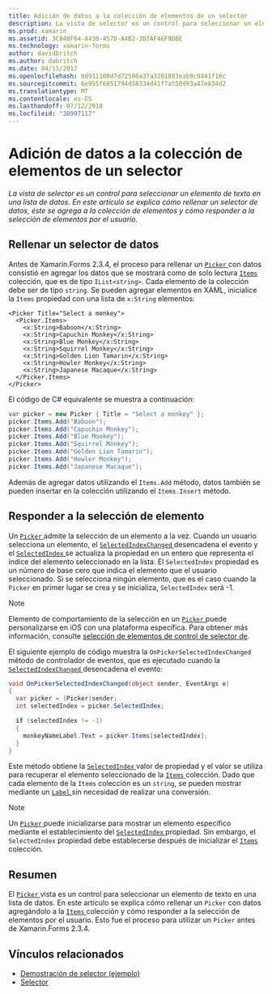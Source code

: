 ```yaml
---
title: Adición de datos a la colección de elementos de un selector
description: La vista de selector es un control para seleccionar un elemento de texto en una lista de datos. En este artículo se explica cómo rellenar un selector de datos, éste se agrega a la colección de elementos y cómo responder a la selección de elementos por el usuario.
ms.prod: xamarin
ms.assetid: 3C840F64-A430-457D-A4B2-3D7AF46F9DBE
ms.technology: xamarin-forms
author: davidbritch
ms.author: dabritch
ms.date: 04/11/2017
ms.openlocfilehash: 8d911108d7d72586a37a3281803eab9c0841f16c
ms.sourcegitcommit: 6e955f6851794d58334d41f7a550d93a47e834d2
ms.translationtype: MT
ms.contentlocale: es-ES
ms.lasthandoff: 07/12/2018
ms.locfileid: "38997117"
---
```

# <a name="adding-data-to-a-pickers-items-collection"></a>Adición de datos a la colección de elementos de un selector

_La vista de selector es un control para seleccionar un elemento de texto en una lista de datos. En este artículo se explica cómo rellenar un selector de datos, éste se agrega a la colección de elementos y cómo responder a la selección de elementos por el usuario._

## <a name="populating-a-picker-with-data"></a>Rellenar un selector de datos

Antes de Xamarin.Forms 2.3.4, el proceso para rellenar un [ `Picker` ](xref:Xamarin.Forms.Picker) con datos consistió en agregar los datos que se mostrará como de solo lectura [ `Items` ](xref:Xamarin.Forms.Picker.Items) colección, que es de tipo `IList<string>`. Cada elemento de la colección debe ser de tipo `string`. Se pueden agregar elementos en XAML, inicialice la `Items` propiedad con una lista de `x:String` elementos:

```xaml
<Picker Title="Select a monkey">
  <Picker.Items>
    <x:String>Baboon</x:String>
    <x:String>Capuchin Monkey</x:String>
    <x:String>Blue Monkey</x:String>
    <x:String>Squirrel Monkey</x:String>
    <x:String>Golden Lion Tamarin</x:String>
    <x:String>Howler Monkey</x:String>
    <x:String>Japanese Macaque</x:String>
  </Picker.Items>
</Picker>
```

El código de C# equivalente se muestra a continuación:

```csharp
var picker = new Picker { Title = "Select a monkey" };
picker.Items.Add("Baboon");
picker.Items.Add("Capuchin Monkey");
picker.Items.Add("Blue Monkey");
picker.Items.Add("Squirrel Monkey");
picker.Items.Add("Golden Lion Tamarin");
picker.Items.Add("Howler Monkey");
picker.Items.Add("Japanese Macaque");
```

Además de agregar datos utilizando el `Items.Add` método, datos también se pueden insertar en la colección utilizando el `Items.Insert` método.

## <a name="responding-to-item-selection"></a>Responder a la selección de elemento

Un [ `Picker` ](xref:Xamarin.Forms.Picker) admite la selección de un elemento a la vez. Cuando un usuario selecciona un elemento, el [ `SelectedIndexChanged` ](xref:Xamarin.Forms.Picker.SelectedIndexChanged) desencadena el evento y el [ `SelectedIndex` ](xref:Xamarin.Forms.Picker.SelectedIndex) se actualiza la propiedad en un entero que representa el índice del elemento seleccionado en la lista. El `SelectedIndex` propiedad es un número de base cero que indica el elemento que el usuario seleccionado. Si se selecciona ningún elemento, que es el caso cuando la `Picker` en primer lugar se crea y se inicializa, `SelectedIndex` será -1.

> [!NOTE]
> Elemento de comportamiento de la selección en un [ `Picker` ](xref:Xamarin.Forms.Picker) puede personalizarse en iOS con una plataforma específica. Para obtener más información, consulte [selección de elementos de control de selector de](~/xamarin-forms/platform/platform-specifics/consuming/ios.md#picker_update_mode).

El siguiente ejemplo de código muestra la `OnPickerSelectedIndexChanged` método de controlador de eventos, que es ejecutado cuando la [ `SelectedIndexChanged` ](xref:Xamarin.Forms.Picker.SelectedIndexChanged) desencadena el evento:

```csharp
void OnPickerSelectedIndexChanged(object sender, EventArgs e)
{
  var picker = (Picker)sender;
  int selectedIndex = picker.SelectedIndex;

  if (selectedIndex != -1)
  {
    monkeyNameLabel.Text = picker.Items[selectedIndex];
  }
}
```

Este método obtiene la [ `SelectedIndex` ](xref:Xamarin.Forms.Picker.SelectedIndex) valor de propiedad y el valor se utiliza para recuperar el elemento seleccionado de la [ `Items` ](xref:Xamarin.Forms.Picker.Items) colección. Dado que cada elemento de la `Items` colección es un `string`, se pueden mostrar mediante un [ `Label` ](xref:Xamarin.Forms.Label) sin necesidad de realizar una conversión.

> [!NOTE]
> Un [ `Picker` ](xref:Xamarin.Forms.Picker) puede inicializarse para mostrar un elemento específico mediante el establecimiento del [ `SelectedIndex` ](xref:Xamarin.Forms.Picker.SelectedIndex) propiedad. Sin embargo, el `SelectedIndex` propiedad debe establecerse después de inicializar el [ `Items` ](xref:Xamarin.Forms.Picker.Items) colección.

## <a name="summary"></a>Resumen

El [ `Picker` ](xref:Xamarin.Forms.Picker) vista es un control para seleccionar un elemento de texto en una lista de datos. En este artículo se explica cómo rellenar un `Picker` con datos agregándolo a la [ `Items` ](xref:Xamarin.Forms.Picker.Items) colección y cómo responder a la selección de elementos por el usuario. Esto fue el proceso para utilizar un `Picker` antes de Xamarin.Forms 2.3.4.


## <a name="related-links"></a>Vínculos relacionados

- [Demostración de selector (ejemplo)](https://developer.xamarin.com/samples/xamarin-forms/UserInterface/PickerDemo/)
- [Selector](xref:Xamarin.Forms.Picker)
